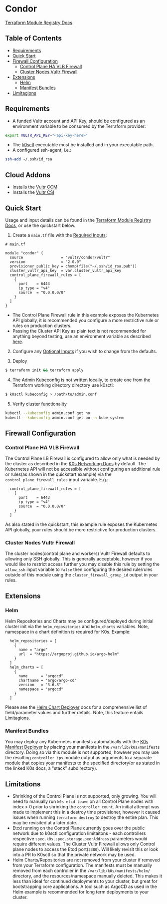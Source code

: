 # Condor

[Terraform Module Registry Docs](https://registry.terraform.io/modules/vultr/condor/vultr/latest)

## Table of Contents
* [Requirements](#requirements)
* [Quick Start](#quick-start)
* [Firewall Configuration](#firewall-configuration)
  * [Control Plane HA VLB Firewall](#control-plane-ha-vlb-firewall)
  * [Cluster Nodes Vultr Firewall](#cluster-nodes-vultr-firewall)
* [Extensions](#extensions)
  * [Helm](#helm)
  * [Manifest Bundles](#manifest-bundles)
* [Limitagions](#limitagions)

## Requirements
  * A funded Vultr account and API Key, should be configured as an environment variable to be consumed by the Terraform provider:
  ```sh
  export VULTR_API_KEY="<api-key-here>"
  ```
  * The [k0sctl](https://github.com/k0sproject/k0sctl) executable must be installed and in your executable path.
  * A configured ssh-agent, i.e.:
  ```sh
  ssh-add ~/.ssh/id_rsa
  ```

## Cloud Addons
  * Installs the [Vultr CCM](https://github.com/vultr/vultr-cloud-controller-manager)
  * Installs the [Vultr CSI](https://github.com/vultr/vultr-csi)

## Quick Start
Usage and input details can be found in the [Terraform Module Registry Docs](https://registry.terraform.io/modules/vultr/condor/vultr/latest), or use the quickstart below.

1) Create a `main.tf` file with the [Required Inputs](https://registry.terraform.io/modules/vultr/condor/vultr/latest?tab=inputs#required-inputs):
``` hcl
# main.tf

module "condor" {
  source                 = "vultr/condor/vultr"
  version                = "2.0.0"
  provisioner_public_key = chomp(file("~/.ssh/id_rsa.pub"))
  cluster_vultr_api_key  = var.cluster_vultr_api_key
  control_plane_firewall_rules = [
    {
      port    = 6443
      ip_type = "v4"
      source  = "0.0.0.0/0"
    }
  ]
}
```
  * The Control Plane Firewall rule in this example exposes the Kubernetes API globally, it is recommended you configure a more restrictive rule or rules on production clusters. 
  * Passing the Cluster API Key as plain text is not recommended for anything beyond testing, use an environment variable as described [here](https://www.terraform.io/docs/cli/config/environment-variables.html#tf_var_name).

2) Configure any [Optional Inputs](https://registry.terraform.io/modules/vultr/condor/vultr/latest?tab=inputs#optional-inputs) if you wish to change from the defaults.

3) Deploy
``` sh
$ terraform init && terraform apply
```

4) The Admin Kubeconfig is not written locally, to create one from the Terraform working directory directory use k0sctl:
``` sh
$ k0sctl kubeconfig > /path/to/admin.conf
```

5) Verify cluster functionality
``` sh
kubectl --kubeconfig admin.conf get no 
kubectl --kubeconfig admin.conf get po -n kube-system
```

## Firewall Configuration
### Control Plane HA VLB Firewall
The Control Plane LB Firewall is configured to allow only what is needed by the cluster as described in the [K0s Networking Docs](https://docs.k0sproject.io/v1.21.1+k0s.0/networking/#required-ports-and-protocols) by default. The Kubernetes API will not be accessible without configuring an additional rule or rules(as shown in the quickstart example) via the `control_plane_firewall_rules` input variable. E.g.:
``` hcl
  control_plane_firewall_rules = [
    {
      port    = 6443
      ip_type = "v4"
      source  = "0.0.0.0/0"
    }
  ]
```
As also stated in the quickstart, this example rule exposes the Kubernetes API globally, your rules should be more restrictive for production clusters.

### Cluster Nodes Vultr Firewall
The cluster nodes(control plane and workers) Vultr Firewall defaults to allowing only SSH globally. This is generally acceptable, however if you would like to restrict access further you may disable this rule by setting the `allow_ssh` input variable to `false` then configuring the desired rule/rules outside of this module using the `cluster_firewall_group_id` output in your rules. 

## Extensions
### Helm
Helm Repositories and Charts may be configured/deployed during initial cluster init via the `helm_repositories` and `helm_charts` variables. Note, namespace in a chart definition is required for K0s. Example:
``` hcl
  helm_repositories = [
    {
      name = "argo"
      url  = "https://argoproj.github.io/argo-helm"
    }
  ]
  helm_charts = [
    {
      name      = "argocd"
      chartname = "argo/argo-cd"
      version   = "3.6.8"
      namespace = "argocd"
    }
  ]
```
Please see the [Helm Chart Deployer](https://docs.k0sproject.io/v1.21.3+k0s.0/helm-charts/#helm-charts) docs for a comprehensive list of field/parameter values and further details. Note, this feature entails [Limitagions](#limitagions).

### Manifest Bundles
You may deploy any Kubernetes manifests automatically with the [K0s Manifest Deployer](https://docs.k0sproject.io/v1.21.1+k0s.0/manifests/#manifest-deployer) by placing your manifests in the `/var/lib/k0s/manifests` directory. Doing so via this module is not supported, however you may use the resulting `controller_ips` module output as arguments to a separate module that copies your manifests to the specified directory(or as stated in the linked K0s docs, a "stack" subdirectory).

## Limitations
* Shrinking of the Control Plane is not supported, only growing. You will need to manually run `k0s etcd leave` on all Control Plane nodes with index > 0 prior to shrinking the `controller_count`. An initial attempt was made to implement this in a destroy time provisioner, however it caused issues when running `terraform destroy` to destroy the entire plan. This may be revisited at a later date. 
* Etcd running on the Control Plane currently goes over the public network due to k0sctl configuration limitaitons - each controllers respective `spec.k0s.spec.storage.peerAddress` parameters would require different values. The Cluster Vultr Firewall allows only Control plane nodes to access the Etcd port(`2380`). Will likely revisit this or look into a PR to K0sctl so that the private network may be used.
* Helm Charts/Repositories are not removed from your cluster if removed from your Terraform configuration. The manifests must be manually removed from each controller in the `/var/lib/k0s/manifests/helm/` directory, and the resources/namespace manually deleted. This makes it less than ideal for continued deployments to your cluster, but great for bootstrapping core applications. A tool such as ArgoCD as used in the Helm example is recommended for long term deployments to your cluster. 
